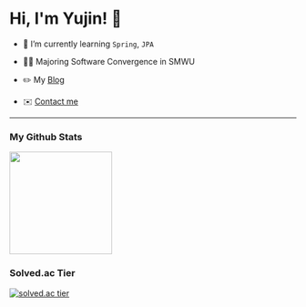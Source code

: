 # Hi, I'm Yujin! 👋

- 🌱 I’m currently learning `Spring`, `JPA`

- 👩‍💻 Majoring Software Convergence in SMWU

- ✏️ My [Blog](https://yjcruise.tistory.com/)

- ✉️ <a href="mailto:claire9585@sookmyung.ac.kr" target="_blank">Contact me</a>

<hr>

### My Github Stats
<a href="#">
  <img src="https://github-readme-stats.vercel.app/api?username=yujin113&theme=discord_old_blurple&count_private=true&show_icons=true" height="180px">
</a>



### Solved.ac Tier
[![solved.ac tier](http://mazassumnida.wtf/api/generate_badge?boj=claire11)](https://solved.ac/claire11)
